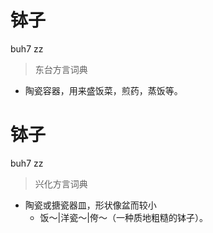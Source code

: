 # 钵子
buh7 zz
> 东台方言词典
- 陶瓷容器，用来盛饭菜，煎药，蒸饭等。

# 钵子
buh7 zz
> 兴化方言词典
- 陶瓷或搪瓷器皿，形状像盆而较小
  - 饭～|洋瓷～|侉～（一种质地粗糙的钵子）。
